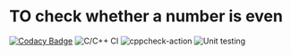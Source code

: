 # TO check whether a number is even

[![Codacy Badge](https://api.codacy.com/project/badge/Grade/f8d6b8cea27c426cb07387f52ba30ebc)](https://app.codacy.com/manual/stepin104514/even?utm_source=github.com&utm_medium=referral&utm_content=stepin104514/even&utm_campaign=Badge_Grade_Dashboard)
![C/C++ CI](https://github.com/stepin104514/even/workflows/C/C++%20CI/badge.svg)
![cppcheck-action](https://github.com/stepin104514/even/workflows/cppcheck-action/badge.svg)
![Unit testing](https://github.com/stepin104514/even/workflows/Unit%20testing/badge.svg)
